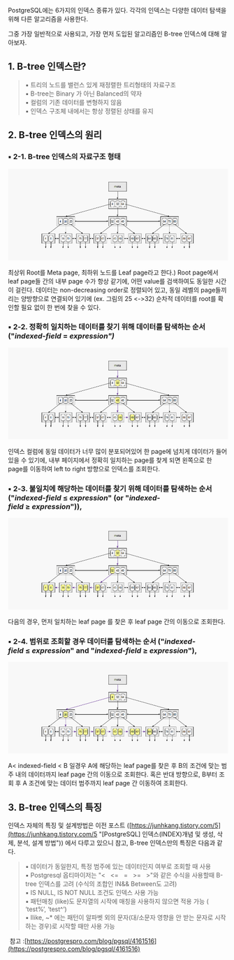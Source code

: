 PostgreSQL에는 6가지의 인덱스 종류가 있다. 각각의 인덱스는 다양한 데이터 탐색을 위해 다른 알고리즘을 사용한다.

그중 가장 일반적으로 사용되고, 가장 먼저 도입된 알고리즘인 B-tree 인덱스에 대해 알아보자.

## 1\. B-tree 인덱스란?

> ▪ 트리의 노드를 밸런스 있게 재정렬한 트리형태의 자료구조  
> ▪ B-tree는 Binary 가 아닌 Balanced의 약자  
> ▪ 컬럼의 기존 데이터를 변형하지 않음  
> ▪ 인덱스 구조체 내에서는 항상 정렬된 상태를 유지

## 2\. B-tree 인덱스의 원리

### ▪ 2-1. B-tree 인덱스의 자료구조 형태

<p align="center"><img src="/img/btree.png"/></p>

최상위 Root를 Meta page, 최하위 노드를 Leaf page라고 한다.) Root page에서 leaf page들 간의 내부 page 수가 항상 같기에, 어떤 value를 검색하여도 동일한 시간이 걸린다. 데이터는 non-decreasing order로 정렬되어 있고, 동일 레벨의 page들끼리는 양방향으로 연결되어 있기에 (ex. 그림의 25 <->32) 순차적 데이터를 root를 확인할 필요 없이 한 번에 찾을 수 있다.

### ▪ 2-2. 정확히 일치하는 데이터를 찾기 위해 데이터를 탐색하는 순서 ("_indexed-field_ = _expression")_

<p align="center"><img src="/img/btree2.png"/></p>

인덱스 컬럼에 동일 데이터가 너무 많이 분포되어있어 한 page에 넘치게 데이터가 들어있을 수 있기에, 내부 페이지에서 정확히 일치하는 page를 찾게 되면 왼쪽으로 한 page를 이동하여 left to right 방향으로 인덱스를 조회한다.

### ▪ 2-3. 불일치에 해당하는 데이터를 찾기 위해 데이터를 탐색하는 순서 ("_indexed-field_ ≤ _expression_" (or "_indexed-field_ ≥ _expression_")),

<p align="center"><img src="/img/btree3.png"/></p>

다음의 경우, 먼저 일치하는 leaf page 를 찾은 후 leaf page 간의 이동으로 조회한다.

### ▪ 2-4. 범위로 조회할 경우 데이터를 탐색하는 순서 ("_indexed-field_ ≤ _expression_" and "_indexed-field_ ≥ _expression_"),

<p align="center"><img src="/img/btree4.png"/></p>

A< indexed-field < B 일경우 A에 해당하는 leaf page를 찾은 후 B의 조건에 맞는 범주 내의 데이터까지 leaf page 간의 이동으로 조회한다. 혹은 반대 방향으로, B부터 조회 후 A 조건에 맞는 데이터 범주까지 leaf page 간 이동하여 조회한다.

## 3\. B-tree 인덱스의 특징

인덱스 자체의 특징 및 설계방법은 이전 포스트 ([https://junhkang.tistory.com/5](https://junhkang.tistory.com/5 "[PostgreSQL] 인덱스(INDEX)개념 및 생성, 삭제, 분석, 설계 방법")) 에서 다루고 있으니 참고, B-tree 인덱스만의 특징은 다음과 같다.

> ▪ 데이터가 동일한지, 특정 범주에 있는 데이터인지 여부로 조회할 때 사용  
> ▪ Postgresql 옵티마이저는 "<   <=   \=   \>=   \>"와 같은 수식을 사용할때 B-tree 인덱스를 고려 (수식의 조합인 IN&& Between도 고려)  
> ▪ IS NULL, IS NOT NULL 조건도 인덱스 사용 가능  
> ▪ 패턴매칭 (like)도 문자열의 시작에 매칭을 사용하지 않으면 적용 가능 ( ‘test%’, ‘test^’)  
> ▪ Ilike, ~\* 에는 패턴이 알파벳 외의 문자(대/소문자 영향을 안 받는 문자로 시작하는 경우)로 시작할 때만 사용 가능

 참고 :[https://postgrespro.com/blog/pgsql/4161516](https://postgrespro.com/blog/pgsql/4161516)